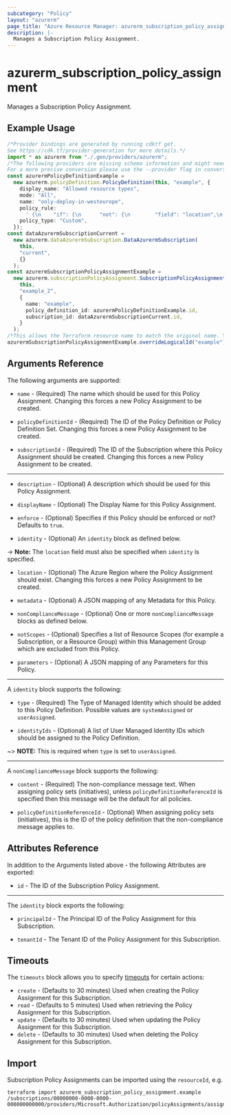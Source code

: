 ```yaml
---
subcategory: "Policy"
layout: "azurerm"
page_title: "Azure Resource Manager: azurerm_subscription_policy_assignment"
description: |-
  Manages a Subscription Policy Assignment.
---
```


# azurerm\_subscription\_policy\_assignment

Manages a Subscription Policy Assignment.

## Example Usage

```typescript
/*Provider bindings are generated by running cdktf get.
See https://cdk.tf/provider-generation for more details.*/
import * as azurerm from "./.gen/providers/azurerm";
/*The following providers are missing schema information and might need manual adjustments to synthesize correctly: azurerm.
For a more precise conversion please use the --provider flag in convert.*/
const azurermPolicyDefinitionExample =
  new azurerm.policyDefinition.PolicyDefinition(this, "example", {
    display_name: "Allowed resource types",
    mode: "All",
    name: "only-deploy-in-westeurope",
    policy_rule:
      ' {\n    "if": {\n      "not": {\n        "field": "location",\n        "equals": "westeurope"\n      }\n    },\n    "then": {\n      "effect": "Deny"\n    }\n  }\n',
    policy_type: "Custom",
  });
const dataAzurermSubscriptionCurrent =
  new azurerm.dataAzurermSubscription.DataAzurermSubscription(
    this,
    "current",
    {}
  );
const azurermSubscriptionPolicyAssignmentExample =
  new azurerm.subscriptionPolicyAssignment.SubscriptionPolicyAssignment(
    this,
    "example_2",
    {
      name: "example",
      policy_definition_id: azurermPolicyDefinitionExample.id,
      subscription_id: dataAzurermSubscriptionCurrent.id,
    }
  );
/*This allows the Terraform resource name to match the original name. You can remove the call if you don't need them to match.*/
azurermSubscriptionPolicyAssignmentExample.overrideLogicalId("example");

```

## Arguments Reference

The following arguments are supported:

*   `name` - (Required) The name which should be used for this Policy Assignment. Changing this forces a new Policy Assignment to be created.

*   `policyDefinitionId` - (Required) The ID of the Policy Definition or Policy Definition Set. Changing this forces a new Policy Assignment to be created.

*   `subscriptionId` - (Required) The ID of the Subscription where this Policy Assignment should be created. Changing this forces a new Policy Assignment to be created.

***

*   `description` - (Optional) A description which should be used for this Policy Assignment.

*   `displayName` - (Optional) The Display Name for this Policy Assignment.

*   `enforce` - (Optional) Specifies if this Policy should be enforced or not? Defaults to `true`.

*   `identity` - (Optional) An `identity` block as defined below.

\-> **Note:** The `location` field must also be specified when `identity` is specified.

*   `location` - (Optional) The Azure Region where the Policy Assignment should exist. Changing this forces a new Policy Assignment to be created.

*   `metadata` - (Optional) A JSON mapping of any Metadata for this Policy.

*   `nonComplianceMessage` - (Optional) One or more `nonComplianceMessage` blocks as defined below.

*   `notScopes` - (Optional) Specifies a list of Resource Scopes (for example a Subscription, or a Resource Group) within this Management Group which are excluded from this Policy.

*   `parameters` - (Optional) A JSON mapping of any Parameters for this Policy.

***

A `identity` block supports the following:

*   `type` - (Required) The Type of Managed Identity which should be added to this Policy Definition. Possible values are `systemAssigned` or `userAssigned`.

*   `identityIds` - (Optional) A list of User Managed Identity IDs which should be assigned to the Policy Definition.

\~> **NOTE:** This is required when `type` is set to `userAssigned`.

***

A `nonComplianceMessage` block supports the following:

*   `content` - (Required) The non-compliance message text. When assigning policy sets (initiatives), unless `policyDefinitionReferenceId` is specified then this message will be the default for all policies.

*   `policyDefinitionReferenceId` - (Optional) When assigning policy sets (initiatives), this is the ID of the policy definition that the non-compliance message applies to.

## Attributes Reference

In addition to the Arguments listed above - the following Attributes are exported:

* `id` - The ID of the Subscription Policy Assignment.

***

The `identity` block exports the following:

*   `principalId` - The Principal ID of the Policy Assignment for this Subscription.

*   `tenantId` - The Tenant ID of the Policy Assignment for this Subscription.

## Timeouts

The `timeouts` block allows you to specify [timeouts](https://www.terraform.io/language/resources/syntax#operation-timeouts) for certain actions:

* `create` - (Defaults to 30 minutes) Used when creating the Policy Assignment for this Subscription.
* `read` - (Defaults to 5 minutes) Used when retrieving the Policy Assignment for this Subscription.
* `update` - (Defaults to 30 minutes) Used when updating the Policy Assignment for this Subscription.
* `delete` - (Defaults to 30 minutes) Used when deleting the Policy Assignment for this Subscription.

## Import

Subscription Policy Assignments can be imported using the `resourceId`, e.g.

```shell
terraform import azurerm_subscription_policy_assignment.example /subscriptions/00000000-0000-0000-000000000000/providers/Microsoft.Authorization/policyAssignments/assignment1
```
